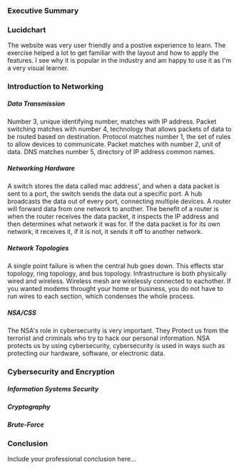### Executive Summary 

### Lucidchart
The website was very user friendly and a postive experience to learn. The exercise helped a lot to get familiar with the layout and how to apply the features. I see why it is popular in the industry and am happy to use it as I'm a very visual learner.
### Introduction to Networking
##### Data Transmission
Number 3, unique identifying number, matches with IP address. Packet switching matches with number 4, technology that allows packets of data to be routed based on destination. Protocol matches number 1, the set of rules to allow devices to communicate. Packet  matches with number 2, unit of data. DNS matches number 5, directory of IP address common names.
##### Networking Hardware
A switch stores the data called mac address', and when a data packet is sent to a port, the switch sends the data out a specific port. A hub broadcasts the data out of every port, connecting multiple devices. A router will forward data from one network to another. The benefit of a router is when the router receives the data packet, it inspects the IP address and then determines what network it was for. If the data packet is for its own network, it receives it, if it is not, it sends it off to another network.
##### Network Topologies
A single point failure is when the central hub goes down. This effects star topology, ring topology, and bus topology. Infrastructure is both physically wired and wireless. Wireless mesh are wirelessly connected to eachother. If you wanted modems throught your home or business, you do not have to run wires to each section, which condenses the whole process.
##### NSA/CSS
The NSA's role in cybersecurity is very important. They Protect us from the terrorist and criminals who try to hack our personal information. NSA protects us by using cybersecurity, cybersecurity is used in ways such as protecting our hardware, software, or electronic data.

### Cybersecurity and Encryption
##### Information Systems Security
##### Cryptography 
##### Brute-Force

### Conclusion
Include your professional conclusion here...
